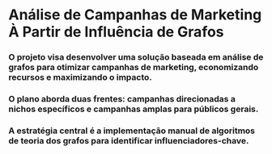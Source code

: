 # Análise de Campanhas de Marketing À Partir de Influência de Grafos

### O projeto visa desenvolver uma solução baseada em análise de grafos para otimizar campanhas de marketing, economizando recursos e maximizando o impacto. 
### O plano aborda duas frentes: campanhas direcionadas a nichos específicos e campanhas amplas para públicos gerais. 
### A estratégia central é a implementação manual de algoritmos de teoria dos grafos para identificar influenciadores-chave.


